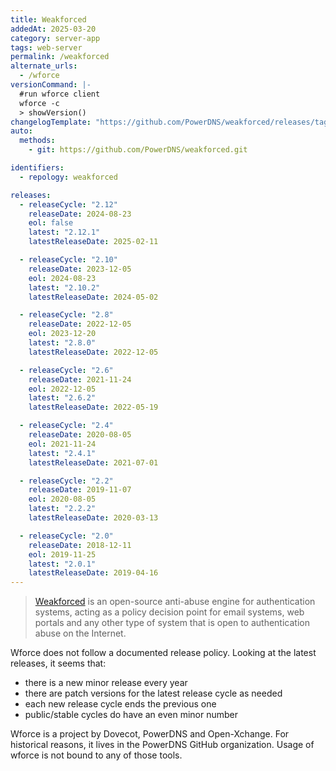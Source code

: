 ```yaml
---
title: Weakforced
addedAt: 2025-03-20
category: server-app
tags: web-server
permalink: /weakforced
alternate_urls:
  - /wforce
versionCommand: |-
  #run wforce client
  wforce -c
  > showVersion()
changelogTemplate: "https://github.com/PowerDNS/weakforced/releases/tag/v__LATEST__"
auto:
  methods:
    - git: https://github.com/PowerDNS/weakforced.git

identifiers:
  - repology: weakforced

releases:
  - releaseCycle: "2.12"
    releaseDate: 2024-08-23
    eol: false
    latest: "2.12.1"
    latestReleaseDate: 2025-02-11

  - releaseCycle: "2.10"
    releaseDate: 2023-12-05
    eol: 2024-08-23
    latest: "2.10.2"
    latestReleaseDate: 2024-05-02

  - releaseCycle: "2.8"
    releaseDate: 2022-12-05
    eol: 2023-12-20
    latest: "2.8.0"
    latestReleaseDate: 2022-12-05

  - releaseCycle: "2.6"
    releaseDate: 2021-11-24
    eol: 2022-12-05
    latest: "2.6.2"
    latestReleaseDate: 2022-05-19

  - releaseCycle: "2.4"
    releaseDate: 2020-08-05
    eol: 2021-11-24
    latest: "2.4.1"
    latestReleaseDate: 2021-07-01

  - releaseCycle: "2.2"
    releaseDate: 2019-11-07
    eol: 2020-08-05
    latest: "2.2.2"
    latestReleaseDate: 2020-03-13

  - releaseCycle: "2.0"
    releaseDate: 2018-12-11
    eol: 2019-11-25
    latest: "2.0.1"
    latestReleaseDate: 2019-04-16
---
```


> [Weakforced](https://powerdns.github.io/weakforced/) is an open-source anti-abuse engine for
> authentication systems, acting as a policy decision point for email systems, web portals and any
> other type of system that is open to authentication abuse on the Internet.

Wforce does not follow a documented release policy.
Looking at the latest releases, it seems that:

- there is a new minor release every year
- there are patch versions for the latest release cycle as needed
- each new release cycle ends the previous one
- public/stable cycles do have an even minor number

Wforce is a project by Dovecot, PowerDNS and Open-Xchange. For historical reasons, it lives in the
PowerDNS GitHub organization. Usage of wforce is not bound to any of those tools.
